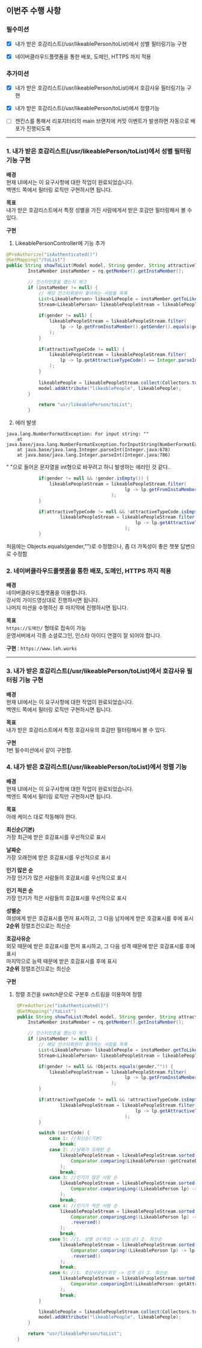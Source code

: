 ## 이번주 수행 사항

### 필수미션

- [x] 내가 받은 호감리스트(/usr/likeablePerson/toList)에서 성별 필터링기능 구현

- [x] 네이버클라우드플랫폼을 통한 배포, 도메인, HTTPS 까지 적용

### 추가미션

- [x] 내가 받은 호감리스트(/usr/likeablePerson/toList)에서 호감사유 필터링기능 구현

- [x] 내가 받은 호감리스트(/usr/likeablePerson/toList)에서 정렬기능

- [ ] 젠킨스를 통해서 리포지터리의 main 브랜치에 커밋 이벤트가 발생하면 자동으로 배포가 진행되도록

---

### 1. 내가 받은 호감리스트(/usr/likeablePerson/toList)에서 성별 필터링기능 구현
**배경** <br>
현재 UI에서는 이 요구사항에 대한 작업이 완료되었습니다. <br>
백엔드 쪽에서 필터링 로직만 구현하시면 됩니다.

**목표** <br>
내가 받은 호감리스트에서 특정 성별을 가진 사람에게서 받은 호감만 필터링해서 볼 수 있다.

**구현** <br>
1. LikeablePersonController에 기능 추가
```java
@PreAuthorize("isAuthenticated()")
@GetMapping("/toList")
public String showToList(Model model, String gender, String attractiveTypeCode, @RequestParam(defaultValue = "1") int sortCode) {
        InstaMember instaMember = rq.getMember().getInstaMember();

        // 인스타인증을 했는지 체크
        if (instaMember != null) {
            // 해당 인스타회원이 좋아하는 사람들 목록
            List<LikeablePerson> likeablePeople = instaMember.getToLikeablePeople();
            Stream<LikeablePerson> likeablePeopleStream = likeablePeople.stream();
    
            if(gender != null) {
                likeablePeopleStream = likeablePeopleStream.filter(
                    lp -> lp.getFromInstaMember().getGender().equals(gender)
                );
            }
    
            if(attractiveTypeCode != null) {
                likeablePeopleStream = likeablePeopleStream.filter(
                    lp -> lp.getAttractiveTypeCode() == Integer.parseInt(attractiveTypeCode)
                );
            }
    
            likeablePeople = likeablePeopleStream.collect(Collectors.toList());
            model.addAttribute("likeablePeople", likeablePeople);
        }

            return "usr/likeablePerson/toList";
        }
```

2. 에러 발생
```
java.lang.NumberFormatException: For input string: ""
	at java.base/java.lang.NumberFormatException.forInputString(NumberFormatException.java:67)
	at java.base/java.lang.Integer.parseInt(Integer.java:678)
	at java.base/java.lang.Integer.parseInt(Integer.java:786)
```
" "으로 들어온 문자열을 int형으로 바꾸려고 하니 발생하는 에러인 것 같다..

```java
            if(gender != null && !gender.isEmpty()) {
                likeablePeopleStream = likeablePeopleStream.filter(
                                            lp -> lp.getFromInstaMember().getGender().equals(gender)
                                       );
            }

            if(attractiveTypeCode != null && !attractiveTypeCode.isEmpty()){
                    likeablePeopleStream = likeablePeopleStream.filter(
                                                lp -> lp.getAttractiveTypeCode() == Integer.parseInt(attractiveTypeCode)
                                            );
            }
```
처음에는 Objects.equals(gender,"")로 수정했으나,
좀 더 가독성이 좋은 챗봇 답변으로 수정함

### 2. 네이버클라우드플랫폼을 통한 배포, 도메인, HTTPS 까지 적용
**배경** <br>
네이버클라우드플랫폼을 이용합니다. <br>
강사의 가이드영상대로 진행하시면 됩니다. <br>
나머지 미션을 수행하신 후 마지막에 진행하시면 됩니다.

**목표** <br>
`https://도메인/` 형태로 접속이 가능 <br>
운영서버에서 각종 소셜로그인, 인스타 아이디 연결이 잘 되어야 합니다.

**구현** :
`https://www.leh.works`

---

### 3. 내가 받은 호감리스트(/usr/likeablePerson/toList)에서 호감사유 필터링 기능 구현
**배경** <br>
현재 UI에서는 이 요구사항에 대한 작업이 완료되었습니다. <br>
백엔드 쪽에서 필터링 로직만 구현하시면 됩니다.

**목표** <br>
내가 받은 호감리스트에서 특정 호감사유의 호감만 필터링해서 볼 수 있다.

**구현** <br>
1번 필수미션에서 같이 구현함.

### 4. 내가 받은 호감리스트(/usr/likeablePerson/toList)에서 정렬 기능
**배경** <br>
현재 UI에서는 이 요구사항에 대한 작업이 완료되었습니다. <br>
백엔드 쪽에서 필터링 로직만 구현하시면 됩니다.

**목표** <br>
아래 케이스 대로 작동해야 한다.

**최신순(기본)** <br>
가장 최근에 받은 호감표시를 우선적으로 표시

**날짜순** <br>
가장 오래전에 받은 호감표시를 우선적으로 표시

**인기 많은 순** <br>
가장 인기가 많은 사람들의 호감표시를 우선적으로 표시

**인기 적은 순** <br>
가장 인기가 적은 사람들의 호감표시를 우선적으로 표시

**성별순** <br>
여성에게 받은 호감표시를 먼저 표시하고, 그 다음 남자에게 받은 호감표시를 후에 표시 <br>
**2순위** 정렬조건으로는 최신순

**호감사유순** <br>
외모 때문에 받은 호감표시를 먼저 표시하고, 그 다음 성격 때문에 받은 호감표시를 후에 표시 <br>
마지막으로 능력 때문에 받은 호감표시를 후에 표시 <br>
**2순위** 정렬조건으로는 최신순

**구현** <br>
1. 정렬 조건을 switch문으로 구분후 스트림을 이용하여 정렬
```java
    @PreAuthorize("isAuthenticated()")
    @GetMapping("/toList")
    public String showToList(Model model, String gender, String attractiveTypeCode, @RequestParam(defaultValue = "1") int sortCode) {
        InstaMember instaMember = rq.getMember().getInstaMember();

        // 인스타인증을 했는지 체크
        if (instaMember != null) {
            // 해당 인스타회원이 좋아하는 사람들 목록
            List<LikeablePerson> likeablePeople = instaMember.getToLikeablePeople();
            Stream<LikeablePerson> likeablePeopleStream = likeablePeople.stream();

            if(gender != null && !Objects.equals(gender,"")) {
                likeablePeopleStream = likeablePeopleStream.filter(
                                            lp -> lp.getFromInstaMember().getGender().equals(gender)
                                       );
            }

            if(attractiveTypeCode != null && !attractiveTypeCode.isEmpty()){
                    likeablePeopleStream = likeablePeopleStream.filter(
                                                lp -> lp.getAttractiveTypeCode() == Integer.parseInt(attractiveTypeCode)
                                            );
            }

            switch (sortCode) {
                case 1: //최신순(기본)
                    break;
                case 2: //날짜가 오래된 순
                    likeablePeopleStream = likeablePeopleStream.sorted(
                        Comparator.comparing(LikeablePerson::getCreateDate)
                    );
                    break;
                case 3: //인기가 많은 사람 순
                    likeablePeopleStream = likeablePeopleStream.sorted(
                        Comparator.comparingLong((LikeablePerson lp) -> lp.getFromInstaMember().getLikes())
                    );
                    break;
                case 4: //인기가 적은 사람 순
                    likeablePeopleStream = likeablePeopleStream.sorted(
                        Comparator.comparingLong((LikeablePerson lp) -> lp.getFromInstaMember().getLikes())
                        .reversed()
                    );
                    break;
                case 5: //1. 성별 순(여성 -> 남성 순) 2. 최신순
                    likeablePeopleStream = likeablePeopleStream.sorted(
                        Comparator.comparing((LikeablePerson lp) -> lp.getFromInstaMember().getGender())
                        .reversed()
                    );
                    break;
                case 6: //1. 호감사유순(외모 -> 성격 순) 2. 최신순
                    likeablePeopleStream = likeablePeopleStream.sorted(
                        Comparator.comparingInt(LikeablePerson::getAttractiveTypeCode)
                    );
                    break;
            }

            likeablePeople = likeablePeopleStream.collect(Collectors.toList());
            model.addAttribute("likeablePeople", likeablePeople);
        }

        return "usr/likeablePerson/toList";
    }
```
